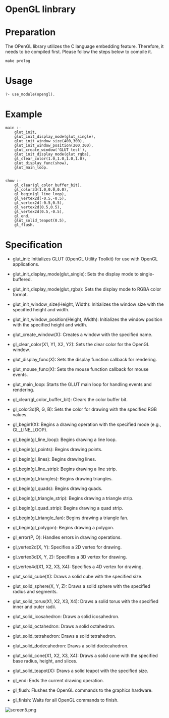 # OpenGL linbrary


# Preparation
The OPenGL library utilizes the C language embedding feature. Therefore, it needs to be compiled first. Please follow the steps below to compile it.

```
make prolog
```

# Usage

```
?- use_module(opengl).
```

# Example

```
main :-
    glut_init,
    glut_init_display_mode(glut_single),
    glut_init_window_size(400,300),
    glut_init_window_position(200,300),
    glut_create_window('GLUT test'),
    glut_init_display_mode(glut_rgba),
    gl_clear_color(1.0,1.0,1.0,1.0),
    glut_display_func(show),
    glut_main_loop.


show :-
    gl_clear(gl_color_buffer_bit),
    gl_color3d(1.0,0.0,0.0),
    gl_begin(gl_line_loop),
    gl_vertex2d(-0.5,-0.5),
    gl_vertex2d(-0.5,0.5),
    gl_vertex2d(0.5,0.5),
    gl_vertex2d(0.5,-0.5),
    gl_end,
    glut_solid_teapot(0.5),
    gl_flush.

```

# Specification

- glut_init:
    Initializes GLUT (OpenGL Utility Toolkit) for use with OpenGL applications.

- glut_init_display_mode(glut_single):
    Sets the display mode to single-buffered.

- glut_init_display_mode(glut_rgba):
    Sets the display mode to RGBA color format.

- glut_init_window_size(Height, Width):
    Initializes the window size with the specified height and width.

- glut_init_window_position(Height, Width):
    Initializes the window position with the specified height and width.

- glut_create_window(X):
    Creates a window with the specified name.

- gl_clear_color(X1, Y1, X2, Y2):
    Sets the clear color for the OpenGL window.

- glut_display_func(X):
    Sets the display function callback for rendering.

- glut_mouse_func(X):
    Sets the mouse function callback for mouse events.

- glut_main_loop:
    Starts the GLUT main loop for handling events and rendering.

- gl_clear(gl_color_buffer_bit):
    Clears the color buffer bit.

- gl_color3d(R, G, B):
    Sets the color for drawing with the specified RGB values.

- gl_begin1(X):
    Begins a drawing operation with the specified mode (e.g., GL_LINE_LOOP).

- gl_begin(gl_line_loop):
    Begins drawing a line loop.

- gl_begin(gl_points):
    Begins drawing points.

- gl_begin(gl_lines):
    Begins drawing lines.

- gl_begin(gl_line_strip):
    Begins drawing a line strip.

- gl_begin(gl_triangles):
    Begins drawing triangles.

- gl_begin(gl_quads):
    Begins drawing quads.

- gl_begin(gl_triangle_strip):
    Begins drawing a triangle strip.

- gl_begin(gl_quad_strip):
    Begins drawing a quad strip.

- gl_begin(gl_triangle_fan):
    Begins drawing a triangle fan.

- gl_begin(gl_polygon):
    Begins drawing a polygon.

- gl_error(P, O):
    Handles errors in drawing operations.

- gl_vertex2d(X, Y):
    Specifies a 2D vertex for drawing.

- gl_vertex3d(X, Y, Z):
    Specifies a 3D vertex for drawing.

- gl_vertex4d(X1, X2, X3, X4):
    Specifies a 4D vertex for drawing.

- glut_solid_cube(X):
    Draws a solid cube with the specified size.

- glut_solid_sphere(X, Y, Z):
    Draws a solid sphere with the specified radius and segments.

- glut_solid_torus(X1, X2, X3, X4):
    Draws a solid torus with the specified inner and outer radii.

- glut_solid_icosahedron:
    Draws a solid icosahedron.

- glut_solid_octahedron:
    Draws a solid octahedron.

- glut_solid_tetrahedron:
    Draws a solid tetrahedron.

- glut_solid_dodecahedron:
    Draws a solid dodecahedron.

- glut_solid_cone(X1, X2, X3, X4):
    Draws a solid cone with the specified base radius, height, and slices.

- glut_solid_teapot(X):
    Draws a solid teapot with the specified size.

- gl_end:
    Ends the current drawing operation.

- gl_flush:
    Flushes the OpenGL commands to the graphics hardware.

- gl_finish:
    Waits for all OpenGL commands to finish.


![screen5.png](screen5.png)